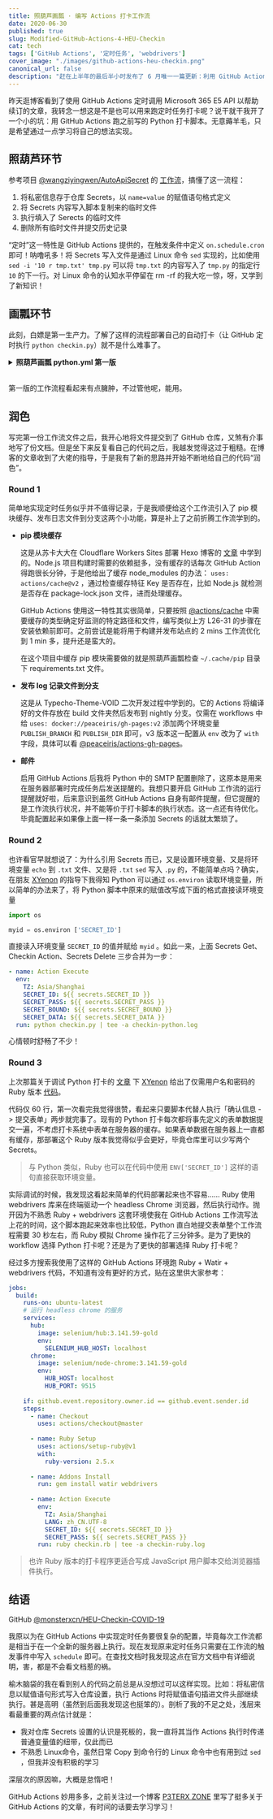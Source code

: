 ```yaml
---
title: 照葫芦画瓢 · 编写 Actions 打卡工作流
date: 2020-06-30
published: true
slug: Modified-GitHub-Actions-4-HEU-Checkin
cat: tech
tags: ['GitHub Actions', '定时任务', 'webdrivers']
cover_image: "./images/github-actions-heu-checkin.png"
canonical_url: false
description: "赶在上半年的最后半小时发布了 6 月唯一一篇更新：利用 GitHub Actions 定时执行 Python / Ruby 打卡代码"
---
```


昨天逛博客看到了使用 GitHub Actions 定时调用 Microsoft 365 E5 API 以帮助续订的文章，我转念一想这是不是也可以用来跑定时任务打卡呢？说干就干我开了一个小的坑：用 GitHub Actions 跑之前写的 Python 打卡脚本。无意薅羊毛，只是希望通过一点学习将自己的想法实现。

## 照葫芦环节

参考项目 [@wangziyingwen/AutoApiSecret](https://github.com/wangziyingwen/AutoApiSecret) 的 [工作流](https://github.com/wangziyingwen/AutoApiSecret/blob/master/.github/workflows/autoapi.yml)，搞懂了这一流程：

1. 将私密信息存于仓库 Secrets，以 `name=value` 的赋值语句格式定义
2. 将 Secrets 内容写入脚本复制来的临时文件
3. 执行填入了 Serects 的临时文件
4. 删除所有临时文件并提交历史记录

“定时”这一特性是 GitHub Actions 提供的，在触发条件中定义 `on.schedule.cron` 即可！呐噜吼多！将 Secrets 写入文件是通过 Linux 命令 `sed` 实现的，比如使用 `sed -i '10 r tmp.txt' tmp.py` 可以将 `tmp.txt` 的内容写入了 `tmp.py` 的指定行 `10` 的下一行。对 Linux 命令的认知水平停留在 rm -rf 的我大吃一惊，呀，又学到了新知识！

## 画瓢环节

此刻，白嫖是第一生产力。了解了这样的流程部署自己的自动打卡（让 GitHub 定时执行 `python checkin.py`）就不是什么难事了。


<details><summary><strong>照葫芦画瓢 python.yml 第一版</strong></summary><br />


```yaml
name: Auto Checkin

on: 
  release:
    types: [published]
  # Coordinated Universal Time (UTC)
  schedule:
    - cron: '0 0 * * *'           # 定时任务实现方式
  watch:
    types: [started]

jobs:
  build:
    runs-on: ubuntu-latest
    if: github.event.repository.owner.id == github.event.sender.id  # 仅自己点的 star 触发
    steps:
      - name: Checkout
        uses: actions/checkout@master

      - name: Python Setup
        uses: actions/setup-python@v1
        with:
          python-version: 3.8

      - name: Pip Cache             # 按照官方仓库 @actions/cache 添加
        uses: actions/cache@v2
        with:
          path: ~/.cache/pip        # Ubuntu 的缓存位置，不同系统不同位置需要修改
          key: ${{ runner.os }}-pip-${{ hashFiles('**/requirements.txt') }}
          restore-keys: ${{ runner.os }}-pip-
      
      - name: Addons Install        # 安装脚本必须组件 lxml requests
        run: pip install lxml requests
      
      - name: Secrets Get           # 获取 Secrets
        env: 
          SECRET_ID: ${{ secrets.SECRET_ID }}
          SECRET_PASS: ${{ secrets.SECRET_PASS }}
          SECRET_BOUND: ${{ secrets.SECRET_BOUND }}
          SECRET_DATA: ${{ secrets.SECRET_DATA }}
        # 先复制一个临时文件，然后写入 Secrets 到文本，再将其写入临时脚本文件指定行
        run: | 
          cp checkin.py action.py
          echo $SECRET_ID > action-id.txt
          echo $SECRET_PASS > action-pass.txt
          echo $SECRET_BOUND > action-bound.txt
          echo $SECRET_DATA > action-data.txt
          sed -i '19 r action-id.txt' action.py
          sed -i '20 r action-pass.txt' action.py
          sed -i '21 r action-bound.txt' action.py
          sed -i '22 r action-data.txt' action.py
      
      - name: Checkin Action
        env:
          TZ: Asia/Shanghai         # 设定时区为北京时间
        # 工作流过程中新建 log 文件夹存放待会发布到另外一个分支的内容
        run: | 
          mkdir log
          echo `date +"%Y-%m-%d %H:%M:%S %A"` >> log/time.log
          python action.py >> log/time.log
      
      - name: Secrets Delete        # 删除临时文件
        run: rm -f action*
      
      - name: Deploy Log            # 发布 log 文件夹下的记录文件到 log 分支
        uses: docker://peaceiris/gh-pages:v2
        env:
          TZ: Asia/Shanghai
          GITHUB_TOKEN: ${{ secrets.GITHUB_TOKEN }}
          PUBLISH_BRANCH: log
          PUBLISH_DIR: ./log
        with:
          emptyCommits: false
```


</details><br />


第一版的工作流程看起来有点臃肿，不过管他呢，能用。

## 润色

写完第一份工作流文件之后，我开心地将文件提交到了 GitHub 仓库，又煞有介事地写了份文档。但是坐下来反复看自己的代码之后，我越发觉得这过于粗糙。在博客的文章收到了大佬的指导，于是我有了新的思路并开始不断地给自己的代码“润色”。

### Round 1

简单地实现定时任务似乎并不值得记录，于是我顺便给这个工作流引入了 pip 模块缓存、发布日志文件到分支这两个小功能，算是补上了之前折腾工作流学到的。

 - **pip 模块缓存**

   这是从苏卡大大在 Cloudflare Workers Sites 部署 Hexo 博客的 [文章](https://blog.skk.moe/post/deploy-blog-to-cf-workers-site) 中学到的。Node.js 项目构建时需要的依赖挺多，没有缓存的话每次 GitHub Action 得跑很长分钟，于是他给出了缓存 node_modules 的办法： `uses: actions/cache@v2` ，通过检查缓存特征 Key 是否存在，比如 Node.js 就检测是否存在 package-lock.json 文件，进而处理缓存。

   GitHub Actions 使用这一特性其实很简单，只要按照 [@actions/cache](https://github.com/actions/cache) 中需要缓存的类型确定好监测的特定路径和文件，编写类似上方 L26-31 的步骤在安装依赖前即可。之前尝试是能将用于构建并发布站点的 2 mins 工作流优化到 1 min 多，提升还是蛮大的。

   在这个项目中缓存 pip 模块需要做的就是照葫芦画瓢检查 `~/.cache/pip` 目录下 requirements.txt 文件。

 - **发布 log 记录文件到分支**

   这是从 Typecho-Theme-VOID 二次开发过程中学到的。它的 Actions 将编译好的文件存放在 build 文件夹然后发布到 nightly 分支。仅需在 workflows 中给 `uses: docker://peaceiris/gh-pages:v2` 添加两个环境变量 `PUBLISH_BRANCH` 和 `PUBLISH_DIR` 即可，v3 版本这一配置从 `env` 改为了 `with` 字段，具体可以看 [@peaceiris/actions-gh-pages](https://github.com/peaceiris/actions-gh-pages)。

 - **邮件**

   启用 GitHub Actions 后我将 Python 中的 SMTP 配置删除了，这原本是用来在服务器部署时完成任务后发送提醒的。我想只要开启 GitHub 工作流的运行提醒就好啦，后来意识到虽然 GitHub Actions 自身有邮件提醒，但它提醒的是工作流执行状况，并不能等价于打卡脚本的执行状态。这一点还有待优化。毕竟配置起来如果像上面一样一条一条添加 Secrets 的话就太繁琐了。

### Round 2

也许看官早就想说了：为什么引用 Secrets 而已，又是设置环境变量、又是将环境变量 `echo` 到 `.txt` 文件、又是将 `.txt` `sed` 写入 `.py` 的，不能简单点吗？确实，在朋友 [XYenon](https://xyenon.bid) 的指导下我得知 Python 可以通过 `os.environ` 读取环境变量，所以简单的办法来了，将 Python 脚本中原来的赋值改写成下面的格式直接读环境变量

```python
import os

myid = os.environ ['SECRET_ID']
```

直接读入环境变量 `SECRET_ID` 的值并赋给 `myid` 。如此一来，上面 Secrets Get、Checkin Action、Secrets Delete 三步合并为一步：

```yaml
- name: Action Execute
  env:
    TZ: Asia/Shanghai
    SECRET_ID: ${{ secrets.SECRET_ID }}
    SECRET_PASS: ${{ secrets.SECRET_PASS }}
    SECRET_BOUND: ${{ secrets.SECRET_BOUND }}
    SECRET_DATA: ${{ secrets.SECRET_DATA }}
  run: python checkin.py | tee -a checkin-python.log
```

心情顿时舒畅了不少！

### Round 3

上次那篇关于调试 Python 打卡的 [文章](https://blog.monsterx.cn/code/HEU-Auto-Checkin-COVID19.html) 下 [XYenon](https://xyenon.bid) 给出了仅需用户名和密码的 Ruby 版本 [代码](https://gist.github.com/XYenon/79317d63e7f769e5bdff5b595d709b65)。

代码仅 60 行，第一次看完我觉得很赞，看起来只要脚本代替人执行「确认信息 -> 提交表单」两步就完事了。现有的 Python 打卡每次都将事先定义的表单数据提交一遍，不考虑打卡系统中表单在服务器的缓存。如果表单数据在服务器上一直都有缓存，那部署这个 Ruby 版本我觉得似乎会更好，毕竟仓库里可以少写两个 Secrets。

> 与 Python 类似，Ruby 也可以在代码中使用 `ENV['SECRET_ID']` 这样的语句直接获取环境变量。

实际调试的时候，我发现这看起来简单的代码部署起来也不容易…… Ruby 使用 webdrivers 库来在终端驱动一个 headless Chrome 浏览器，然后执行动作。抛开因为不熟悉 Ruby + webdrivers 这套环境使我在 GitHub Actions 工作流写法上花的时间，这个脚本跑起来效率也比较低，Python 直白地提交表单整个工作流程需要 30 秒左右，而 Ruby 模拟 Chrome 操作花了三分钟多。是为了更快的 workflow 选择 Python 打卡呢？还是为了更快的部署选择 Ruby 打卡呢？

经过多方搜索我使用了这样的 GitHub Actions 环境跑 Ruby + Watir + webdrivers 代码，不知道有没有更好的方式，贴在这里供大家参考：

```yaml
jobs:
  build:
    runs-on: ubuntu-latest
    # 运行 headless chrome 的服务
    services:
      hub:
        image: selenium/hub:3.141.59-gold
        env:
          SELENIUM_HUB_HOST: localhost
      chrome:
        image: selenium/node-chrome:3.141.59-gold
        env:
          HUB_HOST: localhost
          HUB_PORT: 9515
    
    if: github.event.repository.owner.id == github.event.sender.id
    steps:
      - name: Checkout
        uses: actions/checkout@master
      
      - name: Ruby Setup
        uses: actions/setup-ruby@v1
        with:
          ruby-version: 2.5.x
      
      - name: Addons Install
        run: gem install watir webdrivers
      
      - name: Action Execute
        env:
          TZ: Asia/Shanghai
          LANG: zh_CN.UTF-8
          SECRET_ID: ${{ secrets.SECRET_ID }}
          SECRET_PASS: ${{ secrets.SECRET_PASS }}
        run: ruby checkin.rb | tee -a checkin-ruby.log
```

> 也许 Ruby 版本的打卡程序更适合写成 JavaScript 用户脚本交给浏览器插件执行。

## 结语

GitHub [@monsterxcn/HEU-Checkin-COVID-19](https://github.com/monsterxcn/HEU-Checkin-COVID-19)


我原以为在 GitHub Actions 中实现定时任务要很复杂的配置，毕竟每次工作流都是相当于在一个全新的服务器上执行。现在发现原来定时任务只需要在工作流的触发事件中写入 `schedule` 即可。在查找文档时我发现这点在官方文档中有详细说明，害，都是不会看文档惹的祸。

榆木脑袋的我在看到别人的代码之前总是从没想过可以这样实现。比如：将私密信息以赋值语句形式写入仓库设置，执行 Actions 时将赋值语句插进文件头部继续执行。甚是高明（虽然到后面我发现这也挺笨的）。剖析了我的不足之处，浅层来看最重要的两点估计就是：

 - 我对仓库 Secrets 设置的认识是死板的，我一直将其当作 Actions 执行时传递普通变量值的纽带，仅此而已
 - 不熟悉 Linux命令，虽然日常 Copy 到命令行的 Linux 命令中也有用到过 `sed` ，但我并没有积极的学习

深层次的原因嘛，大概是怠惰吧！

GitHub Actions 妙用多多，之前关注过一个博客 [P3TERX ZONE](https://p3terx.com/) 里写了挺多关于 GitHub Actions 的文章，有时间的话要去学习学习！